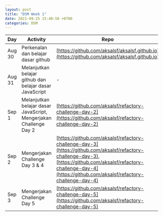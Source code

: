 ```yaml
---
layout: post
title: "DSM Week 1"
date: 2021-09-25 15:40:50 +0700
categories: DSM
---
```


| **Day** | **Activity**                                                      | **Repo**                                                                                                                                                                                                                   |
| ------- | ----------------------------------------------------------------- | -------------------------------------------------------------------------------------------------------------------------------------------------------------------------------------------------------------------------- |
| Aug 30  | Perkenalan dan belajar dasar github                               | [https://github.com/aksalsf/aksalsf.github.io](https://github.com/aksalsf/aksalsf.github.io)                                                                                                                               |
| Aug 31  | Melanjutkan belajar github dan belajar dasar JavaScript           | -                                                                                                                                                                                                                          |
| Sep 1   | Melanjutkan belajar dasar JavaScript, Mengerjakan Challenge Day 2 | [https://github.com/aksalsf/refactory-challenge-day-2](https://github.com/aksalsf/refactory-challenge-day-2)                                                                                                               |
| Sep 2   | Mengerjakan Challenge Day 3 &amp; 4                               | [https://github.com/aksalsf/refactory-challenge-day-3](https://github.com/aksalsf/refactory-challenge-day-3), [https://github.com/aksalsf/refactory-challenge-day-4](https://github.com/aksalsf/refactory-challenge-day-4) |
| Sep 3   | Mengerjakan Challenge Day 5                                       | [https://github.com/aksalsf/refactory-challenge-day-5](https://github.com/aksalsf/refactory-challenge-day-5)                                                                                                               |
